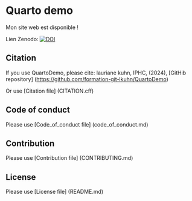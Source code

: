 # Quarto demo

Mon site web est disponible !

Lien Zenodo:
[![DOI](https://zenodo.org/badge/785148531.svg)](https://zenodo.org/doi/10.5281/zenodo.10960732)

## Citation

If you use QuartoDemo, please cite:
lauriane kuhn, IPHC, (2024), [GitHib repository] (https://github.com/formation-git-lkuhn/QuartoDemo) 

Or use [Citation file] (CITATION.cff)

## Code of conduct

Please use [Code_of_conduct file] (code_of_conduct.md)


## Contribution

Please use [Contribution file] (CONTRIBUTING.md)


## License

Please use [License file] (README.md)
